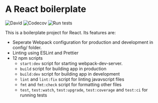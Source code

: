 # A React boilerplate

![David](https://img.shields.io/david/arnavyash/react-boilerplate.svg?style=flat-square)
![Codecov](https://img.shields.io/codecov/c/github/arnavyash/react-app-boilerplate?logo=codecov&style=flat-square)
![Run tests](https://github.com/arnavyash/react-app-boilerplate/workflows/Run%20tests/badge.svg)

This is a boilerplate project for React. Its features are:

- Seperate Webpack configuration for production and development in config/ folder.
- Linting using ESLint and Prettier
- 12 npm scripts
  - `start:dev` script for starting webpack-dev-server.
  - `build` script for building app in production
  - `build:dev` script for building app in development
  - `lint` and `lint:fix` script for linting javavscript files
  - `fmt` and `fmt:check` script for formatting other files
  - `test`, `test:watch`, `test:upgrade`, `test:coverage` and `test:ci` for running tests

